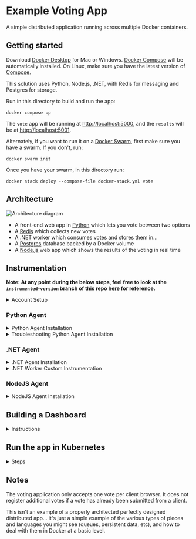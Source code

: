 # Example Voting App

A simple distributed application running across multiple Docker containers.

## Getting started

Download [Docker Desktop](https://www.docker.com/products/docker-desktop) for Mac or Windows. [Docker Compose](https://docs.docker.com/compose) will be automatically installed. On Linux, make sure you have the latest version of [Compose](https://docs.docker.com/compose/install/).

This solution uses Python, Node.js, .NET, with Redis for messaging and Postgres for storage.

Run in this directory to build and run the app:

```shell
docker compose up
```

The `vote` app will be running at [http://localhost:5000](http://localhost:5000), and the `results` will be at [http://localhost:5001](http://localhost:5001).

Alternately, if you want to run it on a [Docker Swarm](https://docs.docker.com/engine/swarm/), first make sure you have a swarm. If you don't, run:

```shell
docker swarm init
```

Once you have your swarm, in this directory run:

```shell
docker stack deploy --compose-file docker-stack.yml vote
```

## Architecture

![Architecture diagram](architecture.excalidraw.png)

* A front-end web app in [Python](/vote) which lets you vote between two options
* A [Redis](https://hub.docker.com/_/redis/) which collects new votes
* A [.NET](/worker/) worker which consumes votes and stores them in…
* A [Postgres](https://hub.docker.com/_/postgres/) database backed by a Docker volume
* A [Node.js](/result) web app which shows the results of the voting in real time

## Instrumentation
**Note: At any point during the below steps, feel free to look at the `instrumented-version` branch of this repo [here](https://github.com/mchavez-newrelic/example-voting-app/tree/instrumented-version) for reference.**
<details>
 <summary>Account Setup</summary>
 
- You'll need a New Relic account. The good news is that you can create a free account [here](https://newrelic.com/signup) (no credit card required).
</details>

### Python Agent
<details>
 <summary>Python Agent Installation</summary>
 
* Once you've created an account, you can begin installing the agent by first clicking the `Add Data` tab on the left hand navigation pane, as shown below. <img width="1490" alt="Add Data" src="readmeData/AgentInstallation_1.png">
* Search for the Python agent in the `Search for any technology` search bar and click the Python agent under the `Application monitoring` section as shown below. <img width="824" alt="Search Python Agent" src="readmeData/PythonAgentInstallation_2.png">
* Next, give your application a name
* Install the New Relic agent into the voting app Docker container by following the below steps
  * Add the `newrelic` Python module as a dependency in the `/vote/requirements.txt` file
  * Copy the `newrelic.ini` file as shown below into the `/vote` directory of the project folder. <img width="1245" alt="newrelic.ini file" src="readmeData/PythonAgentInstallation_3.png">
  * Add the `NEW_RELIC_CONFIG_FILE` as an environment variable in the `docker-compose.yml` file to point to the `newrelic.ini` file. 
  * Add the `newrelic-admin run-program` commands in front of the existing `python app.py` command for the vote Docker service.
  * Your `vote` service in your `docker-compose.yml` file should look like the code [here](https://github.com/mchavez-newrelic/example-voting-app/blob/418fd6dcbd60642ec2ab30932827b934711cec9f/docker-compose.yml#L6):
* Next, connect your infrastructure by running the given Docker command as shown below. <img width="971" alt="Connect your logs and infrastructure - Docker" src="readmeData/PythonAgentInstallation_4.png">
* Run your application with `docker compose up` in the project directory
* Finally, test the connection to the Python agent and your infrastructure. You should see results similar to the screenshot below. It is ok for the `On-host logs` connection to fail. <img width="971" alt="Test the connection" src="readmeData/PythonAgentInstallation_5.png">
</details>
 
<details>
 <summary>Troubleshooting Python Agent Installation</summary>
 
* If the connection to the Python agent fails in the last step. 
  * First tear down your Docker containers with `docker compose down`
  * Try running the following command to forcefully rebuild your images: `docker compose build --no-cache`
  * Then try running `docker compose up` again to start your containers
* If the connection to the Infrastructure agent fails in the last step.
  * Try running the Linux install command instead of the Docker command as shown below. <img width="962" alt="Connect your logs and infrastructure - Linux" src="readmeData/TroubleshootingPythonAgentInstallation.png">
</details>

### .NET Agent
<details>
  <summary>.NET Agent Installation</summary>
 
* You can begin installing the .NET agent by first clicking the **Add Data** tab on the left hand navigation pane, as shown below. <img width="1490" alt="Add Data" src="readmeData/AgentInstallation_1.png">
* Search for the .NET agent in the **Search for any technology** search bar and click the .NET agent under the **Application monitoring** section as shown below. <img width="824" alt="image" src="readmeData/NETAgentInstallation_2.png">
* Next, give your application a name, preferably different from the name given to your Python Agent. For example, you can name the .NET application `example-voting-app-worker` in your New Relic account.
* We will be following the steps linked [here](https://docs.newrelic.com/install/dotnet/?deployment=linux&docker=yesDocker) to install and enable the .NET agent inside our .NET Docker container.
  * Replace the code in your `/worker/Dockerfile` file for your .NET worker to be as shown [here](https://github.com/mchavez-newrelic/example-voting-app/blob/instrumented-version/worker/Dockerfile).
  * Make sure to replace `YOUR_LICENSE_KEY` and `YOUR_APP_NAME` with your New Relic license key and .NET application name respectively inside the `ENV` command at the bottom of the Dockerfile. If you would like to know where to find your license key, you can follow instructions [here](https://docs.newrelic.com/docs/apis/intro-apis/new-relic-api-keys/).
</details>

<details>
  <summary>.NET Worker Custom Instrumentation</summary>

* If you have installed the .NET agent inside the .NET worker Dockerfile, we can begin adding custom instrumentation to monitor the .NET worker's transactions. 
  * Let's first make sure we install the `NewRelic.Agent.Api` package in our project's PackageReference.
  * Replace your /worker/Worker.csproj file with the code [here](https://github.com/mchavez-newrelic/example-voting-app/blob/418fd6dcbd60642ec2ab30932827b934711cec9f/worker/Worker.csproj#LL12C6-L12C6) so we can install the `NewRelic.Agent.Api` package.
* Let's begin with a simple task of tracking the `UpdateVote` transaction inside the `/worker/Program.cs` file for the .NET worker.
  * Place the following line at the top of your `Program.cs` file: `using NewRelic.Api.Agent;` as shown [here](https://github.com/mchavez-newrelic/example-voting-app/blob/418fd6dcbd60642ec2ab30932827b934711cec9f/worker/Program.cs#L10).
  * Place a `[Transaction]` decorator directly above the `UpdateVote` function as shown [here](https://github.com/mchavez-newrelic/example-voting-app/blob/418fd6dcbd60642ec2ab30932827b934711cec9f/worker/Program.cs#L134).
  * The above steps will import the `NewRelic.Api.Agent` package into our worker's code and will create a custom transaction that can be tracked in New Relic whenever the `UpdateVote` function is called.
* Try interacting with the app so the worker can process some votes and so we can begin seeing data in our New Relic account! 
  * Navigate to `APM & Services` on the left hand navigation pane and click the application name given to your .NET worker. Click the `Transactions` section on the navigation pane.<img width="644" alt="APM & Services" src="readmeData/NETWorkerCustomInstrumentation_1.png">
  * You should begin to see data showing up in New Relic as shown below: <img width="1309" alt="Update Vote Transaction" src="readmeData/NETWorkerCustomInstrumentation_2.png">
* As of now, we've only added custom instrumentation for tracking the `UpdateVote` transaction. Let's try adding custom instrumentation for tracking our query to the Redis server!
  * To do this, we'll need to extract our call to the Redis server into its own function rather than being called directly in the `Main` function. 
  * Try poking around in the main function in `/worker/Program.cs` to see if you can find the call being made to Redis. Then, try extracting this call into its own function and decorating it with a `[Transaction]`. You should have a final result that looks like [this](https://github.com/mchavez-newrelic/example-voting-app/blob/cef8d9cffadc0761b585f0c65f87ea6fc887a037/worker/Program.cs#L156).
  * Let's restart our application and interact with the vote counter to make some calls to the Redis server. You should begin to see data in your New Relic account as shown below. <img width="1480" alt="Redis Transaction" src="readmeData/NETWorkerCustomInstrumentation_2.png">
  * This is really cool as we're now adding custom instrumentation to track a couple important transactions that are being made in our .NET worker! Feel free to add more custom instrumentation as you'd like, and you can also reference documentation [here](https://docs.newrelic.com/docs/apm/agents/net-agent/custom-instrumentation/introduction-net-custom-instrumentation/) for doing so.

</details>

### NodeJS Agent
<details>
 <summary>NodeJS Agent Installation</summary>
  
* Once you've created an account, you can begin installing the agent by first clicking the `Add Data` tab on the left hand navigation pane, as shown below.<br/><img src="readmeData/nodeJS_agent_installation_1.png" alt="image" width="60%" height="60%">
* For Instrumentation Method, select `Docker`.<br/><img src="readmeData/nodeJS_agent_installation_2.png" alt="image" width="60%" height="60%">
* Give your application a name and click Save.
* Look for the `package.json` file in the `result` folder and add `"newrelic": "latest"` as part of the dependencies.<br/><img src="readmeData/nodeJS_agent_installation_3.png" alt="image" width="60%" height="60%">
* In the `server.js` file, add this line to the top: `newrelic = require('newrelic');`<br/><img src="readmeData/nodeJS_agent_installation_4.png" alt="image" width="60%" height="60%">
* Setting up your ENV variables
  * For the Dockerfile in the `result` folder, we will need to add this ENV variable `ENV NEW_RELIC_NO_CONFIG_FILE=true`<br/><img src="readmeData/nodeJS_agent_installation_4.png" alt="image" width="60%" height="60%">
  * Since we do not have a newrelic.js file, we will need to setup the ENV variables for our license key and app name. In the same dockerfile, add `ENV NEW_RELIC_APP_NAME=[Insert Different App Name]` and `ENV NEW_RELIC_LICENSE_KEY=[Insert Ingest License Key]`. Make sure to use a unique application name that doesn't exist in New Relic One.
  * Optionally, you can also add other ENV variables like `ENV NEW_RELIC_DISTRIBUTED_TRACING_ENABLED=true \` and `NEW_RELIC_LOG=stdout`. Please refer to [here](https://docs.newrelic.com/docs/apm/agents/nodejs-agent/installation-configuration/nodejs-agent-configuration).<br/><img src="readmeData/nodeJS_agent_installation_6.png" alt="image" width="60%" height="60%">
* In your terminal, run this following command to build your Docker containers: `docker compose build --no-cache`
  * Afterwards, we can run the Docker images by executing `docker compose up`
* Continue to the next step in New Relic One to test for a successful connection.<br/><img src="readmeData/nodeJS_agent_installation_6.png" alt="image" width="60%" height="60%">

</details>

## Building a Dashboard
<details>
 <summary>Instructions</summary>
 
* We will need to send some custom events in order to create a custom dashboard
  * In `vote/app.py` add these 2 lines at the top
  ```
  import newrelic.agent
  newrelic.agent.initialize('/app/newrelic.ini')
  ```
  * After line 39, we will add this block of code to customize an event and to send it to New Relic
  ```
  cats = 0
  dogs = 0
  params = None
  if vote == 'a':
      params = {'cats': 1}
  if vote == 'b':
      params = {'dogs': 1}
  newrelic.agent.record_custom_event('votes', params,application=newrelic.agent.application())
  ```
  <img src="readmeData/building_a_dashboard_1.png" alt="image" width="60%" height="60%">
  * Run your app and the custom events data should flow into New Relic One

* In your New Relic One dashboard on the left, click on `Dashboards`, then on the top right, click on `Create a dashboard`
 <img src="readmeData/building_a_dashboard_2.png" alt="image" width="60%" height="60%">
 
* Select `Create a new dashboard` and on the next page, enter a name before proceeding.
 <img width="406" alt="image" src="readmeData/building_a_dashboard_3.png"> <img width="404" alt="image" src="readmeData/building_a_dashboard_4.png">

* Click on any panel to `Add a new chart` and in the pop-up on the right, select `Add a chart`
 <img width="434" alt="image" src="readmeData/building_a_dashboard_5.png"> <img width="396" alt="image" src="readmeData/building_a_dashboard_6.png">
 
* Enter the follow query `SELECT count(*) FROM votes FACET appName TIMESERIES SINCE 5 hours ago` and hit the `Run` button. You should be able to see a chart of the results being sent from the application. You can also customize how the chart looks, for example, we can change the "Chart Type"
 <img src="readmeData/building_a_dashboard_2.png" alt="image" width="60%" height="60%">
 
* Changing the "Chart Type" to Stacked Bar will look like this: 
 <img src="readmeData/building_a_dashboard_2.png" alt="image" width="60%" height="60%">
</details> 

## Run the app in Kubernetes
<details>
 <summary>Steps</summary>
 
 The folder k8s-specifications contains the YAML specifications of the Voting App's services.

Run the following command to create the deployments and services. Note it will create these resources in your current namespace (`default` if you haven't changed it.)

```shell
kubectl create -f k8s-specifications/
```

The `vote` web app is then available on port 31000 on each host of the cluster, the `result` web app is available on port 31001.

To remove them, run:

```shell
kubectl delete -f k8s-specifications/
```
</details>


## Notes

The voting application only accepts one vote per client browser. It does not register additional votes if a vote has already been submitted from a client.

This isn't an example of a properly architected perfectly designed distributed app... it's just a simple
example of the various types of pieces and languages you might see (queues, persistent data, etc), and how to
deal with them in Docker at a basic level.
